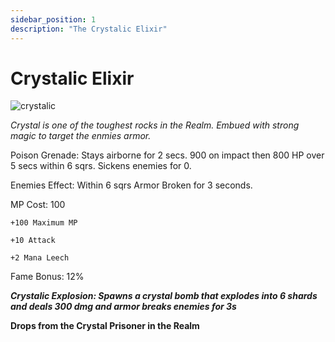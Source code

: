 ```yaml
---
sidebar_position: 1
description: "The Crystalic Elixir"
---
```


# Crystalic Elixir

![crystalic](https://vwiki.valorserver.com/api/item/picture/crystalic%20elixir)

<i>Crystal is one of the toughest rocks in the Realm. Embued with strong magic to target the enmies armor.</i>

Poison Grenade: Stays airborne for 2 secs. 900 on impact then 800 HP over 5 secs within 6 sqrs. Sickens enemies for 0.

Enemies Effect: Within 6 sqrs Armor Broken for 3 seconds.

MP Cost: 100

    +100 Maximum MP
    
    +10 Attack
    
    +2 Mana Leech

Fame Bonus: 12%

***Crystalic Explosion: Spawns a crystal bomb that explodes into 6 shards and deals 300 dmg and armor breaks enemies for 3s***

**Drops from the Crystal Prisoner in the Realm**
